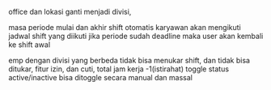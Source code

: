 office dan lokasi ganti menjadi divisi, 

masa periode mulai dan akhir shift otomatis
karyawan akan mengikuti jadwal shift yang diikuti
jika periode sudah deadline maka user akan kembali ke shift awal

emp dengan divisi yang berbeda tidak bisa menukar shift, dan tidak bisa ditukar,
fitur izin, dan cuti, 
total jam kerja -1(istirahat)
toggle status active/inactive bisa ditoggle secara manual dan massal

